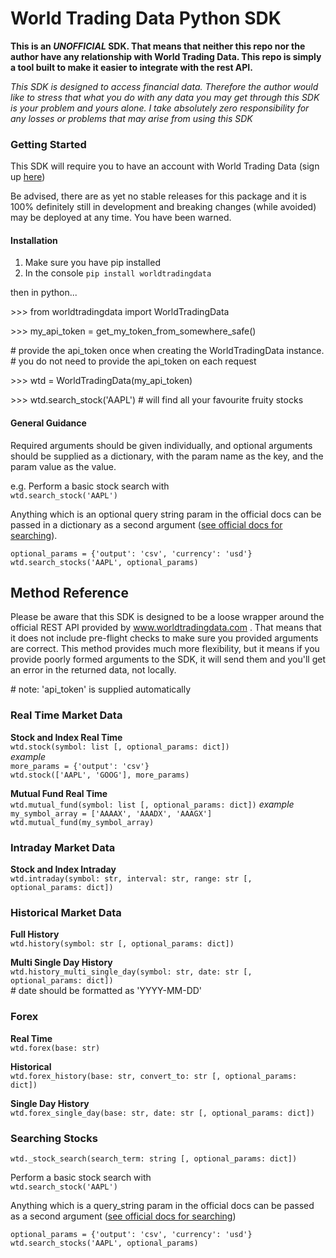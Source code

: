 # World Trading Data Python SDK

**This is an _UNOFFICIAL_ SDK. That means that neither this repo nor the author have any 
relationship with World Trading Data. This repo is simply a tool built to make it easier to 
integrate with the rest API.**

_This SDK is designed to access financial data. Therefore the author would like to stress that 
what you do with any data you may get through this SDK is your problem and yours alone. I take 
absolutely zero responsibility for any losses or problems that may arise from using this SDK_

### Getting Started

This SDK will require you to have an account with World Trading Data (sign up 
[here](https://www.worldtradingdata.com))

Be advised, there are as yet no stable releases for this package and it is 
100% definitely still in development and breaking changes (while avoided) may be deployed 
at any time. You have been warned.

#### Installation
1.  Make sure you have pip installed
2.  In the console `pip install worldtradingdata`


then in python...

\>>> from worldtradingdata import WorldTradingData

\>>> my_api_token = get_my_token_from_somewhere_safe()

\# provide the api_token once when creating the WorldTradingData instance.   
\# you do not need to provide the api_token on each request 

\>>> wtd = WorldTradingData(my_api_token)

\>>> wtd.search_stock('AAPL')
\# will find all your favourite fruity stocks

#### General Guidance
Required arguments should be given individually, and optional arguments should be 
supplied as a dictionary, with the param name as the key, and the param value as the value.

e.g.
Perform a basic stock search with  
`wtd.search_stock('AAPL')`

Anything which is an optional query string param in the official docs can be passed in a dictionary 
as a second argument 
([see official docs for searching](https://www.worldtradingdata.com/documentation#stocks-and-indexes)).

`optional_params = {'output': 'csv', 'currency': 'usd'}`
`wtd.search_stocks('AAPL', optional_params)`



## Method Reference

Please be aware that this SDK is designed to be a loose wrapper around the official REST API 
provided by www.worldtradingdata.com .
That means that it does not include pre-flight checks to make sure you provided arguments are correct. 
This method provides much more flexibility, but it means if you provide poorly formed arguments 
to the SDK, it will send them and you'll get an error in the 
returned data, not locally.

\# note: 'api_token' is supplied automatically

### Real Time Market Data
**Stock and Index Real Time**  
`wtd.stock(symbol: list [, optional_params: dict])`  
_example_  
`more_params = {'output': 'csv'}`  
`wtd.stock(['AAPL', 'GOOG'], more_params)`

**Mutual Fund Real Time**  
`wtd.mutual_fund(symbol: list [, optional_params: dict])`
_example_
`my_symbol_array = ['AAAAX', 'AAADX', 'AAAGX']`  
`wtd.mutual_fund(my_symbol_array)`

### Intraday Market Data
**Stock and Index Intraday**  
`wtd.intraday(symbol: str, interval: str, range: str [, optional_params: dict])`

### Historical Market Data
**Full History**  
`wtd.history(symbol: str [, optional_params: dict])`

**Multi Single Day History**  
`wtd.history_multi_single_day(symbol: str, date: str [, optional_params: dict])`  
\# date should be formatted as 'YYYY-MM-DD'

### Forex
**Real Time**  
`wtd.forex(base: str)`

**Historical**  
`wtd.forex_history(base: str, convert_to: str [, optional_params: dict])`

**Single Day History**  
`wtd.forex_single_day(base: str, date: str [, optional_params: dict])`

### Searching Stocks
`wtd._stock_search(search_term: string [, optional_params: dict])`

Perform a basic stock search with  
`wtd.search_stock('AAPL')`

Anything which is a query_string param in the official docs can be passed as a 
second argument ([see official docs for searching](https://www.worldtradingdata.com/documentation#stocks-and-indexes))

`optional_params = {'output': 'csv', 'currency': 'usd'}`  
`wtd.search_stocks('AAPL', optional_params)`


